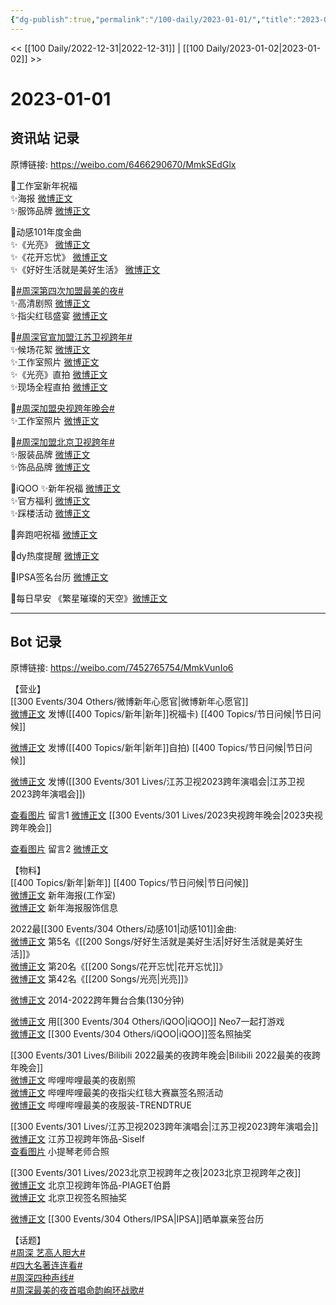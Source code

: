 ```yaml
---
{"dg-publish":true,"permalink":"/100-daily/2023-01-01/","title":"2023-01-01"}
---
```



<< [[100 Daily/2022-12-31\|2022-12-31]] | [[100 Daily/2023-01-02\|2023-01-02]] >>

# 2023-01-01

## 资讯站 记录

原博链接: https://weibo.com/6466290670/MmkSEdGlx

🌟工作室新年祝福  
✨海报 [微博正文](https://m.weibo.cn/6466290670/4853033324515033)  
✨服饰品牌 [微博正文](https://m.weibo.cn/6466290670/4853051037321279)

🌟动感101年度金曲  
✨《光亮》 [微博正文](https://m.weibo.cn/6466290670/4853052056025084)  
✨《花开忘忧》 [微博正文](https://m.weibo.cn/6466290670/4853052291423493)  
✨《好好生活就是美好生活》 [微博正文](https://m.weibo.cn/6466290670/4853051599094751)

🌟[#周深第四次加盟最美的夜#](https://s.weibo.com/weibo?q=%23%E5%91%A8%E6%B7%B1%E7%AC%AC%E5%9B%9B%E6%AC%A1%E5%8A%A0%E7%9B%9F%E6%9C%80%E7%BE%8E%E7%9A%84%E5%A4%9C%23)  
✨高清剧照 [微博正文](https://m.weibo.cn/6466290670/4853197540168847)  
✨指尖红毯盛宴 [微博正文](https://m.weibo.cn/6466290670/4853224408882232)

🌟[#周深官宣加盟江苏卫视跨年#](https://s.weibo.com/weibo?q=%23%E5%91%A8%E6%B7%B1%E5%AE%98%E5%AE%A3%E5%8A%A0%E7%9B%9F%E6%B1%9F%E8%8B%8F%E5%8D%AB%E8%A7%86%E8%B7%A8%E5%B9%B4%23)  
✨候场花絮 [微博正文](https://m.weibo.cn/6466290670/4853195094112635)  
✨工作室照片 [微博正文](https://m.weibo.cn/6466290670/4853027452486801)  
✨《光亮》直拍 [微博正文](https://m.weibo.cn/6466290670/4853053730333600)  
✨现场全程直拍 [微博正文](https://m.weibo.cn/6466290670/4853050407913104)

🌟[#周深加盟央视跨年晚会#](https://s.weibo.com/weibo?q=%23%E5%91%A8%E6%B7%B1%E5%8A%A0%E7%9B%9F%E5%A4%AE%E8%A7%86%E8%B7%A8%E5%B9%B4%E6%99%9A%E4%BC%9A%23)  
✨工作室照片 [微博正文](https://m.weibo.cn/6466290670/4853028157390994)

🌟[#周深加盟北京卫视跨年#](https://s.weibo.com/weibo?q=%23%E5%91%A8%E6%B7%B1%E5%8A%A0%E7%9B%9F%E5%8C%97%E4%BA%AC%E5%8D%AB%E8%A7%86%E8%B7%A8%E5%B9%B4%23)  
✨服装品牌 [微博正文](https://m.weibo.cn/6466290670/4853038735688605)  
✨饰品品牌 [微博正文](https://m.weibo.cn/6466290670/4853151787654482)

🌟iQOO ✨新年祝福 [微博正文](https://m.weibo.cn/6466290670/4853056813138975)  
✨官方福利 [微博正文](https://m.weibo.cn/6466290670/4853061082678981)  
✨踩楼活动 [微博正文](https://m.weibo.cn/6466290670/4853118536264069)

🌟奔跑吧祝福 [微博正文](https://m.weibo.cn/6466290670/4853053263977745)

🌟dy热度提醒 [微博正文](https://m.weibo.cn/6466290670/4853224915862492)

🌟IPSA签名台历 [微博正文](https://m.weibo.cn/6466290670/4853052781628736)

🌟每日早安 《繁星璀璨的天空》[微博正文](https://m.weibo.cn/6466290670/4853018041007773)

---
## Bot 记录

原博链接: https://weibo.com/7452765754/MmkVunIo6

【营业】  
[[300 Events/304 Others/微博新年心愿官\|微博新年心愿官]]  
[微博正文](https://m.weibo.cn/1736988591/4852890809667266) 发博([[400 Topics/新年\|新年]]祝福卡) [[400 Topics/节日问候\|节日问候]]

[微博正文](https://m.weibo.cn/1736988591/4852899023422373) 发博([[400 Topics/新年\|新年]]自拍) [[400 Topics/节日问候\|节日问候]]

[微博正文](https://m.weibo.cn/1736988591/4852906622196029) 发博([[300 Events/301 Lives/江苏卫视2023跨年演唱会\|江苏卫视2023跨年演唱会]])

[查看图片](https://wx2.sinaimg.cn/large/0088n2Pggy1h9ok2ts3h9j30yi074t92.jpg) 留言1 [微博正文](https://m.weibo.cn/3937348351/4852867988980691) [[300 Events/301 Lives/2023央视跨年晚会\|2023央视跨年晚会]]

[查看图片](https://wx1.sinaimg.cn/large/0088n2Pggy1h9ok2zmazxj30yi07774k.jpg) 留言2 [微博正文](https://m.weibo.cn/1259193624/4852895621321455)

【物料】  
[[400 Topics/新年\|新年]] [[400 Topics/节日问候\|节日问候]]  
[微博正文](https://m.weibo.cn/7478855230/4853032364279292) 新年海报(工作室)  
[微博正文](https://m.weibo.cn/7710473200/4853048826398847) 新年海报服饰信息

2022最[[300 Events/304 Others/动感101\|动感101]]金曲:  
[微博正文](https://m.weibo.cn/1738376280/4852886640791592) 第5名《[[200 Songs/好好生活就是美好生活\|好好生活就是美好生活]]》  
[微博正文](https://m.weibo.cn/1738376280/4852848891801896) 第20名《[[200 Songs/花开忘忧\|花开忘忧]]》  
[微博正文](https://m.weibo.cn/1738376280/4852797303167416) 第42名《[[200 Songs/光亮\|光亮]]》

[微博正文](https://m.weibo.cn/1371117067/4853213721006660) 2014-2022跨年舞台合集(130分钟)

[微博正文](https://m.weibo.cn/7478855230/4853055663376236) 用[[300 Events/304 Others/iQOO\|iQOO]] Neo7一起打游戏  
[微博正文](https://m.weibo.cn/6960161079/4853056140746945) [[300 Events/304 Others/iQOO\|iQOO]]签名照抽奖

[[300 Events/301 Lives/Bilibili 2022最美的夜跨年晚会\|Bilibili 2022最美的夜跨年晚会]]  
[微博正文](https://m.weibo.cn/7524193441/4853176047769728) 哔哩哔哩最美的夜剧照  
[微博正文](https://m.weibo.cn/7524193441/4853070351048813) 哔哩哔哩最美的夜指尖红毯大赛赢签名照活动  
[微博正文](https://m.weibo.cn/7530481592/4853216544560051) 哔哩哔哩最美的夜服装-TRENDTRUE

[[300 Events/301 Lives/江苏卫视2023跨年演唱会\|江苏卫视2023跨年演唱会]]  
[微博正文](https://m.weibo.cn/7795445846/4853131073296229) 江苏卫视跨年饰品-Siself  
[查看图片](https://wx2.sinaimg.cn/large/0088n2Pggy1h9ol4uzc29j30qk1b8nkj.jpg) 小提琴老师合照

[[300 Events/301 Lives/2023北京卫视跨年之夜\|2023北京卫视跨年之夜]]  
[微博正文](https://m.weibo.cn/2043491874/4853137053327738) 北京卫视跨年饰品-PIAGET伯爵  
[微博正文](https://m.weibo.cn/1779837945/4853090145277164) 北京卫视签名照抽奖

[微博正文](https://m.weibo.cn/1851789841/4853047974698342) [[300 Events/304 Others/IPSA\|IPSA]]晒单赢亲签台历

【话题】  
[#周深 艺高人胆大#](https://s.weibo.com/weibo?q=%23%E5%91%A8%E6%B7%B1%20%E8%89%BA%E9%AB%98%E4%BA%BA%E8%83%86%E5%A4%A7%23)  
[#四大名著连连看#](https://s.weibo.com/weibo?q=%23%E5%9B%9B%E5%A4%A7%E5%90%8D%E8%91%97%E8%BF%9E%E8%BF%9E%E7%9C%8B%23)  
[#周深四种声线#](https://s.weibo.com/weibo?q=%23%E5%91%A8%E6%B7%B1%E5%9B%9B%E7%A7%8D%E5%A3%B0%E7%BA%BF%23)  
[#周深最美的夜首唱命韵峋环战歌#](https://s.weibo.com/weibo?q=%23%E5%91%A8%E6%B7%B1%E6%9C%80%E7%BE%8E%E7%9A%84%E5%A4%9C%E9%A6%96%E5%94%B1%E5%91%BD%E9%9F%B5%E5%B3%8B%E7%8E%AF%E6%88%98%E6%AD%8C%23)
